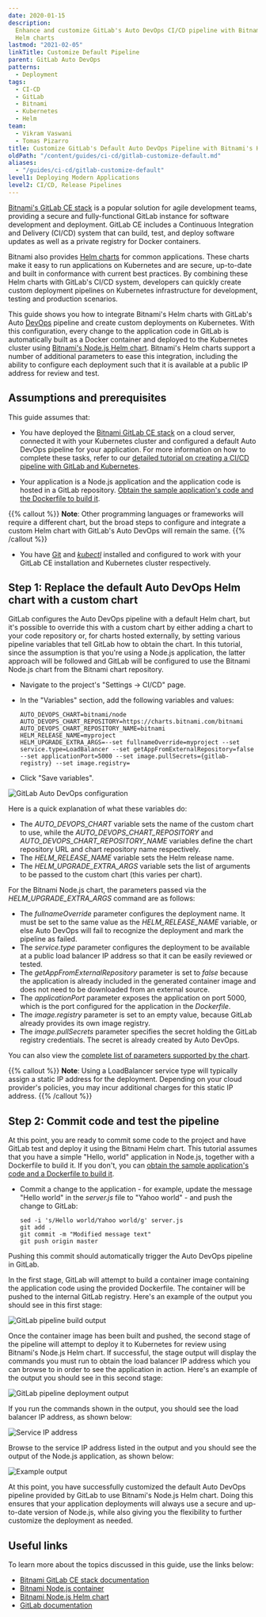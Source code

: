 ```yaml
---
date: 2020-01-15
description:
  Enhance and customize GitLab's Auto DevOps CI/CD pipeline with Bitnami's
  Helm charts
lastmod: "2021-02-05"
linkTitle: Customize Default Pipeline
parent: GitLab Auto DevOps
patterns:
  - Deployment
tags:
  - CI-CD
  - GitLab
  - Bitnami
  - Kubernetes
  - Helm
team:
  - Vikram Vaswani
  - Tomas Pizarro
title: Customize GitLab's Default Auto DevOps Pipeline with Bitnami's Helm Charts
oldPath: "/content/guides/ci-cd/gitlab-customize-default.md"
aliases:
  - "/guides/ci-cd/gitlab-customize-default"
level1: Deploying Modern Applications
level2: CI/CD, Release Pipelines
---
```


[Bitnami's GitLab CE stack](https://bitnami.com/stack/gitlab) is a popular solution for agile development teams, providing a secure and fully-functional GitLab instance for software development and deployment. GitLab CE includes a Continuous Integration and Delivery (CI/CD) system that can build, test, and deploy software updates as well as a private registry for Docker containers.

Bitnami also provides [Helm charts](https://github.com/bitnami/charts) for common applications. These charts make it easy to run applications on Kubernetes and are secure, up-to-date and built in conformance with current best practices. By combining these Helm charts with GitLab's CI/CD system, developers can quickly create custom deployment pipelines on Kubernetes infrastructure for development, testing and production scenarios.

This guide shows you how to integrate Bitnami's Helm charts with GitLab's Auto [DevOps](https://tanzu.vmware.com/devops) pipeline and create custom deployments on Kubernetes. With this configuration, every change to the application code in GitLab is automatically built as a Docker container and deployed to the Kubernetes cluster using [Bitnami's Node.js Helm chart](https://github.com/bitnami/charts/tree/master/bitnami/node). Bitnami's Helm charts support a number of additional parameters to ease this integration, including the ability to configure each deployment such that it is available at a public IP address for review and test.

## Assumptions and prerequisites

This guide assumes that:

- You have deployed the [Bitnami GitLab CE stack](https://bitnami.com/stack/gitlab) on a cloud server, connected it with your Kubernetes cluster and configured a default Auto DevOps pipeline for your application. For more information on how to complete these tasks, refer to our [detailed tutorial on creating a CI/CD pipeline with GitLab and Kubernetes](https://docs.bitnami.com/tutorials/create-ci-cd-pipeline-gitlab-kubernetes/).

- Your application is a Node.js application and the application code is hosted in a GitLab repository. [Obtain the sample application's code and the Dockerfile to build it](https://docs.bitnami.com/tutorials/create-ci-cd-pipeline-gitlab-kubernetes/#step-6-commit-test-and-repeat).

{{% callout %}}
**Note**: Other programming languages or frameworks will require a different chart, but the broad steps to configure and integrate a custom Helm chart with GitLab's Auto DevOps will remain the same.
{{% /callout %}}

- You have [Git](https://git-scm.com/) and [_kubectl_](https://docs.bitnami.com/kubernetes/get-started-kubernetes#step-3-install-kubectl-command-line) installed and configured to work with your GitLab CE installation and Kubernetes cluster respectively.

## Step 1: Replace the default Auto DevOps Helm chart with a custom chart

GitLab configures the Auto DevOps pipeline with a default Helm chart, but it's possible to override this with a custom chart by either adding a chart to your code repository or, for charts hosted externally, by setting various pipeline variables that tell GitLab how to obtain the chart. In this tutorial, since the assumption is that you're using a Node.js application, the latter approach will be followed and GitLab will be configured to use the Bitnami Node.js chart from the Bitnami chart repository.

- Navigate to the project's "Settings -> CI/CD" page.
- In the "Variables" section, add the following variables and values:

  ```plaintext
  AUTO_DEVOPS_CHART=bitnami/node
  AUTO_DEVOPS_CHART_REPOSITORY=https://charts.bitnami.com/bitnami
  AUTO_DEVOPS_CHART_REPOSITORY_NAME=bitnami
  HELM_RELEASE_NAME=myproject
  HELM_UPGRADE_EXTRA_ARGS=--set fullnameOverride=myproject --set service.type=LoadBalancer --set getAppFromExternalRepository=false --set applicationPort=5000 --set image.pullSecrets={gitlab-registry} --set image.registry=
  ```

- Click "Save variables".

![GitLab Auto DevOps configuration](images/set-variables.png)

Here is a quick explanation of what these variables do:

- The _AUTO_DEVOPS_CHART_ variable sets the name of the custom chart to use, while the _AUTO_DEVOPS_CHART_REPOSITORY_ and _AUTO_DEVOPS_CHART_REPOSITORY_NAME_ variables define the chart repository URL and chart repository name respectively.
- The _HELM_RELEASE_NAME_ variable sets the Helm release name.
- The _HELM_UPGRADE_EXTRA_ARGS_ variable sets the list of arguments to be passed to the custom chart (this varies per chart).

For the Bitnami Node.js chart, the parameters passed via the _HELM_UPGRADE_EXTRA_ARGS_ command are as follows:

- The _fullnameOverride_ parameter configures the deployment name. It must be set to the same value as the _HELM_RELEASE_NAME_ variable, or else Auto DevOps will fail to recognize the deployment and mark the pipeline as failed.
- The _service.type_ parameter configures the deployment to be available at a public load balancer IP address so that it can be easily reviewed or tested.
- The _getAppFromExternalRepository_ parameter is set to _false_ because the application is already included in the generated container image and does not need to be downloaded from an external source.
- The _applicationPort_ parameter exposes the application on port 5000, which is the port configured for the application in the _Dockerfile_.
- The _image.registry_ parameter is set to an empty value, because GitLab already provides its own image registry.
- The _image.pullSecrets_ parameter specifies the secret holding the GitLab registry credentials. The secret is already created by Auto DevOps.

You can also view the [complete list of parameters supported by the chart](https://github.com/bitnami/charts/tree/master/bitnami/node#parameters).

{{% callout %}}
**Note**: Using a LoadBalancer service type will typically assign a static IP address for the deployment. Depending on your cloud provider's policies, you may incur additional charges for this static IP address.
{{% /callout %}}

## Step 2: Commit code and test the pipeline

At this point, you are ready to commit some code to the project and have GitLab test and deploy it using the Bitnami Helm chart. This tutorial assumes that you have a simple "Hello, world" application in Node.js, together with a Dockerfile to build it. If you don't, you can [obtain the sample application's code and a Dockerfile to build it](https://docs.bitnami.com/tutorials/create-ci-cd-pipeline-gitlab-kubernetes/#step-6-commit-test-and-repeat).

- Commit a change to the application - for example, update the message "Hello world" in the _server.js_ file to "Yahoo world" - and push the change to GitLab:

  ```plaintext
  sed -i 's/Hello world/Yahoo world/g' server.js
  git add .
  git commit -m "Modified message text"
  git push origin master
  ```

Pushing this commit should automatically trigger the Auto DevOps pipeline in GitLab.

In the first stage, GitLab will attempt to build a container image containing the application code using the provided Dockerfile. The container will be pushed to the internal GitLab registry. Here's an example of the output you should see in this first stage:

![GitLab pipeline build output](images/pipeline-build.png)

Once the container image has been built and pushed, the second stage of the pipeline will attempt to deploy it to Kubernetes for review using Bitnami's Node.js Helm chart. If successful, the stage output will display the commands you must run to obtain the load balancer IP address which you can browse to in order to see the application in action. Here's an example of the output you should see in this second stage:

![GitLab pipeline deployment output](images/pipeline-deploy.png)

If you run the commands shown in the output, you should see the load balancer IP address, as shown below:

![Service IP address](images/service.png)

Browse to the service IP address listed in the output and you should see the output of the Node.js application, as shown below:

![Example output](images/example-1.png)

At this point, you have successfully customized the default Auto DevOps pipeline provided by GitLab to use Bitnami's Node.js Helm chart. Doing this ensures that your application deployments will always use a secure and up-to-date version of Node.js, while also giving you the flexibility to further customize the deployment as needed.

## Useful links

To learn more about the topics discussed in this guide, use the links below:

- [Bitnami GitLab CE stack documentation](https://docs.bitnami.com/general/apps/gitlab/)
- [Bitnami Node.js container](https://github.com/bitnami/bitnami-docker-node)
- [Bitnami Node.js Helm chart](https://github.com/bitnami/charts/tree/master/bitnami/node)
- [GitLab documentation](https://docs.gitlab.com)
